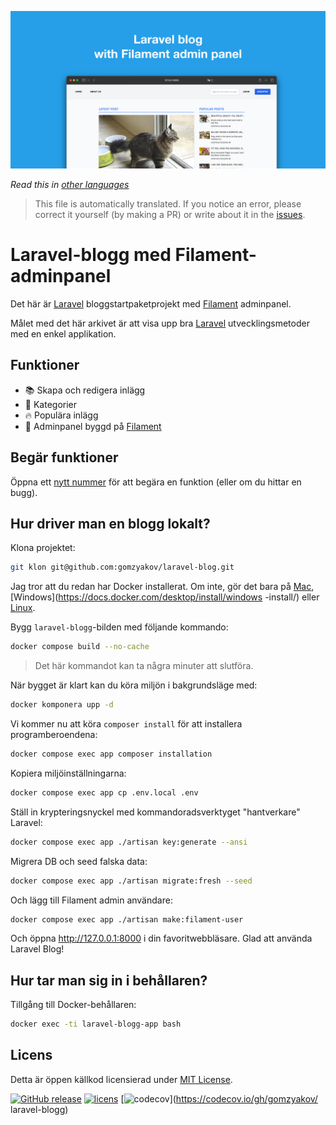 ![Laravel-blogg med Filament-adminpanel](../docs/social-preview-en.png)

_Read this in [other languages](./Translations.md)_

>This file is automatically translated. If you notice an error, please correct it yourself (by making a PR) or write about it in the [issues](https://github.com/gomzyakov/laravel-blog/issues).

# Laravel-blogg med Filament-adminpanel

Det här är [Laravel](https://laravel.com) bloggstartpaketprojekt med [Filament](https://filamentphp.com) adminpanel.

Målet med det här arkivet är att visa upp bra [Laravel](https://laravel.com) utvecklingsmetoder med en enkel applikation.

## Funktioner

- 📚 Skapa och redigera inlägg
- 🥑 Kategorier
- 🔥 Populära inlägg
- 🎉 Adminpanel byggd på [Filament](https://filamentphp.com)

## Begär funktioner

Öppna ett [nytt nummer](https://github.com/gomzyakov/laravel-blog/issues/new) för att begära en funktion (eller om du hittar en bugg).

## Hur driver man en blogg lokalt?

Klona projektet:

``` bash
git klon git@github.com:gomzyakov/laravel-blog.git
```

Jag tror att du redan har Docker installerat. Om inte, gör det bara på [Mac](https://docs.docker.com/desktop/install/mac-install/), [Windows](https://docs.docker.com/desktop/install/windows -install/) eller [Linux](https://docs.docker.com/desktop/install/linux-install/).

Bygg `laravel-blogg`-bilden med följande kommando:

``` bash
docker compose build --no-cache
```

>Det här kommandot kan ta några minuter att slutföra.

När bygget är klart kan du köra miljön i bakgrundsläge med:

``` bash
docker komponera upp -d
```

Vi kommer nu att köra `composer install` för att installera programberoendena:

``` bash
docker compose exec app composer installation
```

Kopiera miljöinställningarna:

``` bash
docker compose exec app cp .env.local .env
```

Ställ in krypteringsnyckel med kommandoradsverktyget "hantverkare" Laravel:

``` bash
docker compose exec app ./artisan key:generate --ansi
```

Migrera DB och seed falska data:

``` bash
docker compose exec app ./artisan migrate:fresh --seed
```

Och lägg till Filament admin användare:

``` bash
docker compose exec app ./artisan make:filament-user
```

Och öppna http://127.0.0.1:8000 i din favoritwebbläsare. Glad att använda Laravel Blog!

## Hur tar man sig in i behållaren?

Tillgång till Docker-behållaren:

``` bash
docker exec -ti laravel-blogg-app bash
```

## Licens

Detta är öppen källkod licensierad under [MIT License](https://github.com/gomzyakov/php-code-style/blob/main/LICENSE).


[![GitHub release](https://img.shields.io/github/release/gomzyakov/laravel-blog.svg)](https://github.com/gomzyakov/laravel-blog/releases/latest)
[![licens](https://img.shields.io/badge/License-MIT-green.svg)](https://github.com/gomzyakov/laravel-blog/blob/development/LICENSE)
[![codecov](https://codecov.io/gh/gomzyakov/laravel-blog/branch/main/graph/badge.svg?token=4CYTVMVUYV)](https://codecov.io/gh/gomzyakov/ laravel-blogg)
